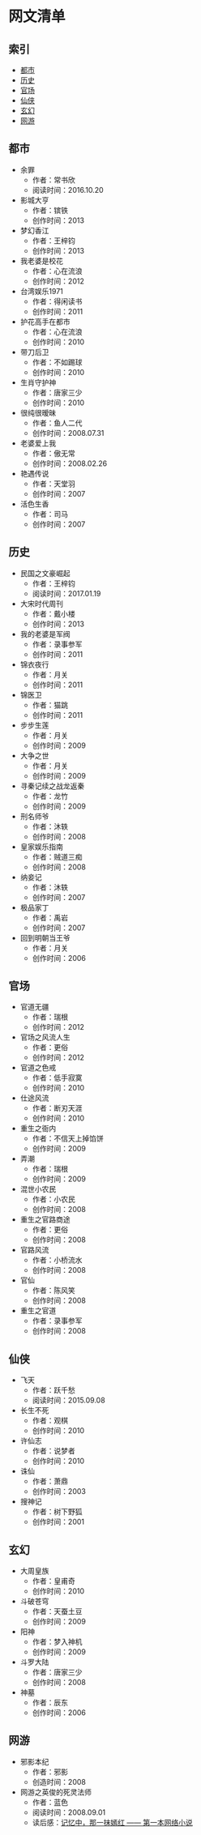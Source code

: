 # 网文清单

## 索引

- [都市](#都市)
- [历史](#历史)
- [官场](#官场)
- [仙侠](#仙侠)
- [玄幻](#玄幻)
- [网游](#网游)


## 都市


- 余罪
  - 作者：常书欣
  - 阅读时间：2016.10.20
- 影城大亨
  - 作者：镔铁
  - 创作时间：2013
- 梦幻香江
  - 作者：王梓钧
  - 创作时间：2013
- 我老婆是校花
  - 作者：心在流浪
  - 创作时间：2012
- 台湾娱乐1971
  - 作者：得闲读书
  - 创作时间：2011
- 护花高手在都市
  - 作者：心在流浪
  - 创作时间：2010
- 带刀后卫
  - 作者：不如踢球
  - 创作时间：2010
- 生肖守护神
  - 作者：唐家三少
  - 创作时间：2010
- 很纯很暧昧
  - 作者：鱼人二代
  - 创作时间：2008.07.31
- 老婆爱上我
  - 作者：傲无常
  - 创作时间：2008.02.26
- 艳遇传说
  - 作者：天堂羽
  - 创作时间：2007
- 活色生香
  - 作者：司马
  - 创作时间：2007



## 历史

- 民国之文豪崛起
  - 作者：王梓钧
  - 阅读时间：2017.01.19
- 大宋时代周刊
  - 作者：戴小楼
  - 创作时间：2013
- 我的老婆是军阀
  - 作者：录事参军
  - 创作时间：2011
- 锦衣夜行
  - 作者：月关
  - 创作时间：2011
- 锦医卫
  - 作者：猫跳
  - 创作时间：2011
- 步步生莲
  - 作者：月关
  - 创作时间：2009
- 大争之世
  - 作者：月关
  - 创作时间：2009
- 寻秦记续之战龙返秦
  - 作者：龙竹
  - 创作时间：2009
- 刑名师爷
  - 作者：沐轶
  - 创作时间：2008
- 皇家娱乐指南
  - 作者：贼道三痴
  - 创作时间：2008
- 纳妾记
  - 作者：沐轶
  - 创作时间：2007
- 极品家丁
  - 作者：禹岩
  - 创作时间：2007
- 回到明朝当王爷
  - 作者：月关
  - 创作时间：2006


## 官场

- 官道无疆
  - 作者：瑞根
  - 创作时间：2012
- 官场之风流人生
  - 作者：更俗
  - 创作时间：2012
- 官道之色戒
  - 作者：低手寂寞
  - 创作时间：2010
- 仕途风流
  - 作者：断刃天涯
  - 创作时间：2010
- 重生之衙内
  - 作者：不信天上掉馅饼
  - 创作时间：2009
- 弄潮
  - 作者：瑞根
  - 创作时间：2009
- 混世小农民
  - 作者：小农民
  - 创作时间：2008
- 重生之官路商途
  - 作者：更俗
  - 创作时间：2008
- 官路风流
  - 作者：小桥流水
  - 创作时间：2008
- 官仙
  - 作者：陈风笑
  - 创作时间：2008
- 重生之官道
  - 作者：录事参军
  - 创作时间：2008



## 仙侠

- 飞天
  - 作者：跃千愁
  - 阅读时间：2015.09.08
- 长生不死
  - 作者：观棋
  - 创作时间：2010
- 许仙志
  - 作者：说梦者
  - 创作时间：2010
- 诛仙
  - 作者：萧鼎
  - 创作时间：2003
- 搜神记
  - 作者：树下野狐
  - 创作时间：2001



## 玄幻

- 大周皇族
  - 作者：皇甫奇
  - 创作时间：2010
- 斗破苍穹
  - 作者：天蚕土豆
  - 创作时间：2009
- 阳神
  - 作者：梦入神机
  - 创作时间：2009
- 斗罗大陆
  - 作者：唐家三少
  - 创作时间：2008
- 神墓
  - 作者：辰东
  - 创作时间：2006


## 网游

- 邪影本纪
  - 作者：邪影
  - 创造时间：2008
- 网游之英俊的死灵法师
  - 作者：蓝色
  - 阅读时间：2008.09.01
  - 读后感：[记忆中，那一抹嫣红 —— 第一本网络小说](https://github.com/guobinhit/cg-favorite-list/blob/master/articles/novel-list.md)


